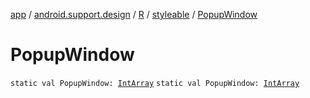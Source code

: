 [app](../../../index.md) / [android.support.design](../../index.md) / [R](../index.md) / [styleable](index.md) / [PopupWindow](.)

# PopupWindow

`static val PopupWindow: `[`IntArray`](https://kotlinlang.org/api/latest/jvm/stdlib/kotlin/-int-array/index.html)
`static val PopupWindow: `[`IntArray`](https://kotlinlang.org/api/latest/jvm/stdlib/kotlin/-int-array/index.html)